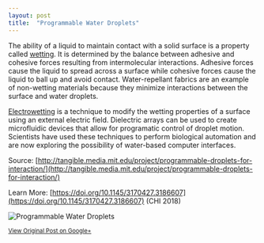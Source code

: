 ```yaml
---
layout: post
title:  "Programmable Water Droplets"
---
```


The ability of a liquid to maintain contact with a solid surface is a property called [wetting](https://en.wikipedia.org/wiki/Wetting). It is determined by the balance between adhesive and cohesive forces resulting from intermolecular interactions. Adhesive forces cause the liquid to spread across a surface while cohesive forces cause the liquid to ball up and avoid contact. Water-repellant fabrics are an example of non-wetting materials because they minimize interactions between the surface and water droplets.

[Electrowetting](https://en.wikipedia.org/wiki/Electrowetting) is a technique to modify the wetting properties of a surface using an external electric field. Dielectric arrays can be used to create microfluidic devices that allow for programatic control of droplet motion. Scientists have used these techniques to perform biological automation and are now exploring the possibility of water-based computer interfaces.

Source: [http://tangible.media.mit.edu/project/programmable-droplets-for-interaction/](http://tangible.media.mit.edu/project/programmable-droplets-for-interaction/)

Learn More: [https://doi.org/10.1145/3170427.3186607](https://doi.org/10.1145/3170427.3186607) (CHI 2018)

![Programmable Water Droplets](/assets/img/2018-06-16-Droplets.gif)

<small>[View Original Post on Google+](https://plus.google.com/+ColinSullender/posts/atu8XWrT2tu)</small>
